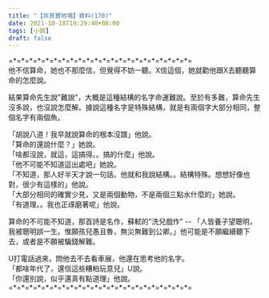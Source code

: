 ```yaml
---
title: "【非真實地場】資料(170)"
date: 2021-10-18T19:29:40+08:00
tags: [小說]
draft: false
---
```


=\*=\*=\*=\*=\*=\*=\*=\*=\*=\*=\*=\*=\*=\*=\*=\*=\*=\*=\*=\*=\*=\*=  
他不信算命，她也不那麼信，但覺得不妨一聽。X信這個，她就勸他跟X去聽聽算命的怎麼說。

結果算命先生說"難說"，大概是這種結構的名字命運難說。至於有多難，算命先生沒多說，也沒說怎麼解。據說這種名字是特殊結構，就是有兩個字大部分相同，整個名字有兩個魚。  

「胡說八道！我早就說算命的根本沒譜」他說。   
「算命的還說什麼？」她說。    
「啥都沒說，就這，這搞得。。搞的什麼」他說。       
「他不可能不知道這出處吧」她說。      
「不知道，那人好半天才說一句話。他就和我說結構。。結構特殊。想想好像也對，很少有這樣的」他說。    
「大部分相同的確實少見，又是兩個動物，不是兩個三點水什麼的」她說。  
「有道理。。我也正琢磨著呢」他說。  

算命的不可能不知道，那首詩是名作，蘇軾的"洗兒戲作" -- 「人皆養子望聰明，我被聰明誤一生。惟願孩兒愚且魯，無災無難到公卿。」他可能是不願繼續聽下去，或者是不願被騙錢解難。  

U打電話過來，問他去不去看車展，他還在思考他的名字。  
「都啥年代了，還信這些糟粕玩意兒」U說。   
「你還別說，似乎還真有點道理」他說。   
=\*=\*=\*=\*=\*=\*=\*=\*=\*=\*=\*=\*=\*=\*=\*=\*=\*=\*=\*=\*=\*=\*=  